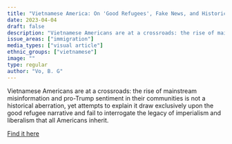 ```yaml
---
title: "Vietnamese America: On 'Good Refugees', Fake News, and Historical Amnesia"
date: 2023-04-04
draft: false
description: "Vietnamese Americans are at a crossroads: the rise of mainstream misinformation and pro-Trump sentiment in their communities is not a historical aberration, yet attempts to explain it draw exclusively upon the good refugee narrative and fail to interrogate the legacy of imperialism and liberalism that all Americans inherit."
issue_areas: ["immigration"]
media_types: ["visual article"]
ethnic_groups: ["vietnamese"]
image: ""
type: regular
author: "Vo, B. G"
---
```


Vietnamese Americans are at a crossroads: the rise of mainstream misinformation and pro-Trump sentiment in their communities is not a historical aberration, yet attempts to explain it draw exclusively upon the good refugee narrative and fail to interrogate the legacy of imperialism and liberalism that all Americans inherit.

[Find it here](https://doi.org/10.5070/rj41153739)
